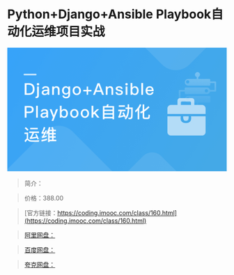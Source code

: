 # Python+Django+Ansible Playbook自动化运维项目实战

![img](../../assets/5fd188c2096debca05400304.png)

> 简介：

> 价格：388.00

> [官方链接：https://coding.imooc.com/class/160.html](https://coding.imooc.com/class/160.html)

> [阿里网盘：](https://www.aliyundrive.com/s/U4AgPYYDAqe)

> [百度网盘：]()

> [夸克网盘：]()
